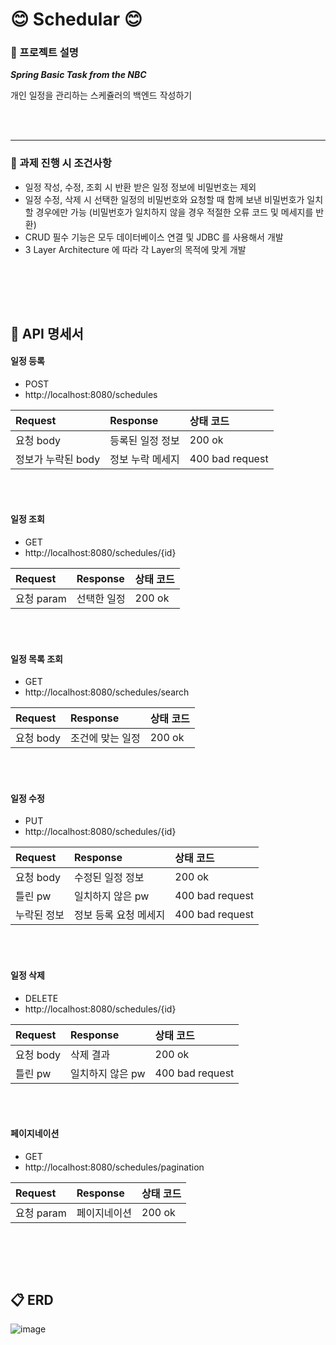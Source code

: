 # 😊  Schedular 😊

### 📌 프로젝트 설명
***Spring Basic Task from the NBC***

개인 일정을 관리하는 스케쥴러의 백엔드 작성하기

<br></br>

---

### 📌 과제 진행 시 조건사항
*	일정 작성, 수정, 조회 시 반환 받은 일정 정보에 비밀번호는 제외
*	일정 수정, 삭제 시 선택한 일정의 비밀번호와 요청할 때 함께 보낸 비밀번호가 일치할 경우에만 가능 (비밀번호가 일치하지 않을 경우 적절한 오류 코드 및 메세지를 반환)
*	CRUD 필수 기능은 모두 데이터베이스 연결 및 JDBC 를 사용해서 개발
*	3 Layer Architecture 에 따라 각 Layer의 목적에 맞게 개발

<br></br>
---

## 📝 API 명세서

#### 일정 등록
- POST
-  http://localhost:8080/schedules

|  Request | Response | 상태 코드 |
|:---|:---|:---|
 |요청 body  | 등록된 일정 정보 | 200 ok |
 |정보가 누락된 body  | 정보 누락 메세지 | 400 bad request |

<br></br>

#### 일정 조회
- GET
-  http://localhost:8080/schedules/{id} 

| Request | Response | 상태 코드 |
|:---|:---|:---|
| 요청 param | 선택한 일정 |200 ok |

<br></br>

#### 일정 목록 조회
- GET
- http://localhost:8080/schedules/search

| Request | Response | 상태 코드 |
|:---|:---|:---|
|요청 body  | 조건에 맞는 일정 | 200 ok |

<br></br>

#### 일정 수정
- PUT
-  http://localhost:8080/schedules/{id} 

 | Request | Response | 상태 코드 |
|:---|:---|:---|
 |요청 body | 수정된 일정 정보 |200 ok |
 |틀린 pw  | 일치하지 않은 pw |400 bad request |
 |누락된 정보 | 정보 등록 요청 메세지 |400 bad request |

<br></br>

#### 일정 삭제
- DELETE
-  http://localhost:8080/schedules/{id}

| Request | Response | 상태 코드 |
|:---|:---|:---|
 |요청 body  | 삭제 결과 |200 ok |
 |틀린 pw  | 일치하지 않은 pw |400 bad request|

<br></br>

#### 페이지네이션
- GET
- http://localhost:8080/schedules/pagination 

 | Request | Response | 상태 코드 |
|:---|:---|:---|
 |요청 param  | 페이지네이션 |200 ok |

<br></br>
---
## 📋 ERD
![image](https://github.com/user-attachments/assets/39c2c688-862a-4546-ade3-b64b6a6e985b)
